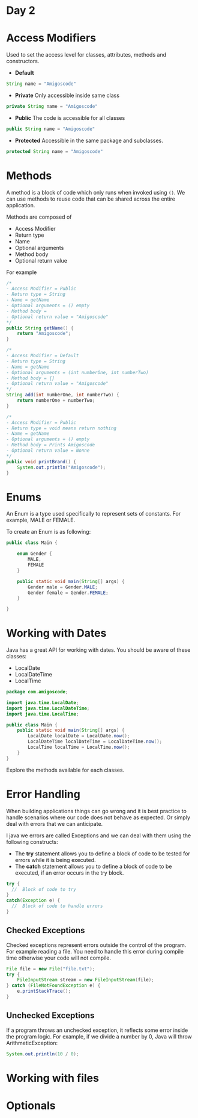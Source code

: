 # Day 2

# Access Modifiers
Used to set the access level for classes, attributes, methods and constructors.

- **Default**
```java
String name = "Amigoscode"
```
- **Private**
Only accessible inside same class
```java
private String name = "Amigoscode"
```
- **Public**
The code is accessible for all classes
```java
public String name = "Amigoscode"
```
- **Protected**
Accessible in the same package and subclasses.
```java
protected String name = "Amigoscode"
```

# Methods
A method is a block of code which only runs when invoked using `()`. We can use methods to reuse code that can be shared across the entire application.

Methods are composed of
- Access Modifier
- Return type
- Name
- Optional arguments 
- Method body
- Optional return value 

For example
```java
/* 
- Access Modifier = Public
- Return type = String
- Name = getName
- Optional arguments = () empty 
- Method body = 
- Optional return value = "Amigoscode"
*/
public String getName() {
    return "Amigoscode";
}
```

```java
/* 
- Access Modifier = Default
- Return type = String
- Name = getName
- Optional arguments = (int numberOne, int numberTwo) 
- Method body = {}
- Optional return value = "Amigoscode"
*/
String add(int numberOne, int numberTwo) {
    return numberOne + numberTwo;
}
```

```java
/* 
- Access Modifier = Public
- Return type = void means return nothing
- Name = getName
- Optional arguments = () empty 
- Method body = Prints Amigoscode
- Optional return value = Nonne
*/
public void printBrand() {
    System.out.println("Amigoscode");
}
```

# Enums
An Enum is a type used specifically to represent sets of constants. For example, MALE or FEMALE.

To create an Enum is as following:
```java
public class Main {

    enum Gender {
        MALE,
        FEMALE
    }

    public static void main(String[] args) {
        Gender male = Gender.MALE;
        Gender female = Gender.FEMALE;
    }

}
```


# Working with Dates
Java has a great API for working with dates. You should be aware of these classes:
- LocalDate
- LocalDateTime
- LocalTime 

```java
package com.amigoscode;

import java.time.LocalDate;
import java.time.LocalDateTime;
import java.time.LocalTime;

public class Main {
    public static void main(String[] args) {
        LocalDate localDate = LocalDate.now();
        LocalDateTime localDateTime = LocalDateTime.now();
        LocalTime localTime = LocalTime.now();
    }
}
```

Explore the methods available for each classes.

# Error Handling
When building applications things can go wrong and it is best practice to handle scenarios where our code does not behave as expected. Or simply deal with errors that we can anticipate.

I java we errors are called Exceptions and we can deal with them using the following constructs:
- The **try** statement allows you to define a block of code to be tested for errors while it is being executed.
- The **catch** statement allows you to define a block of code to be executed, if an error occurs in the try block.

```java
try {
  //  Block of code to try
}
catch(Exception e) {
  //  Block of code to handle errors
}
```

## Checked Exceptions
Checked exceptions represent errors outside the control of the program. For example reading a file. You need to handle this error during compile time otherwise your code will not compile.

```java
File file = new File("file.txt");
try {
    FileInputStream stream = new FileInputStream(file);
} catch (FileNotFoundException e) {
    e.printStackTrace();
}
```

## Unchecked Exceptions
If a program throws an unchecked exception, it reflects some error inside the program logic. For example, if we divide a number by 0, Java will throw ArithmeticException:

```java
System.out.println(10 / 0);
```

# Working with files

# Optionals